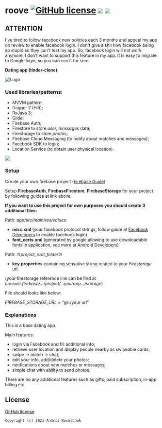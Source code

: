 # roove  [![GitHub license](https://img.shields.io/github/license/muramrr/roove)](https://github.com/muramrr/roove/blob/master/LICENSE) [![](https://img.shields.io/badge/minSDK-21-blue)](https://shields.io/) [![](https://img.shields.io/badge/targetSDK-31-dark_green)](https://shields.io/)

## ATTENTION
I've tired to follow facebook new policies each 3 months and appeal my app on review to enable facebook login. I don't give a shit how facebook being so stupid so they can't test my app. So, facebook login will not work anymore, I don't want to support this feature in my app. It is easy to migrate to Google login, so you can use it for sure.

**Dating app (tinder-clone).**

![Logo](https://github.com/muramrr/roove/blob/master/media/roove_logo_1024_500.png)


### Used libraries/patterns:
* MVVM pattern;
* Dagger 2 (Hilt);
* RxJava 3;
* Glide;
* Firebase Auth;
* Firestore to store *user, messages* data;
* Firestorage to store *photos*;
* Firebase Cloud Messaging (to notify about matches and messages);
* Facebook SDK to login;
* Location Service (to obtain user physical location).


[![](https://github.com/muramrr/roove/blob/master/media/google-play-badge.png)](https://play.google.com/store/apps/details?id=com.mmdev.roove)



### Setup

Create your own firebase project ([Firebase Guide](https://firebase.google.com/docs/android/setup))

Setup **FirebaseAuth**, **FirebaseFirestore**, **FirebaseStorage** for your project by following guides at link above.

**If you want to use this project for own purposes you should create 3 additional files:**

Path: *app/src/main/res/values*:
* **misc.xml** (your facebook protocol strings, follow guide at [Facebook Developers](https://developers.facebook.com/docs/facebook-login/android/) to enable facebook login)
* **font_certs.xml** (generated by google allowing to use downloadable fonts in application, see more at [Android Developers](https://developer.android.com/guide/topics/ui/look-and-feel/downloadable-fonts))

Path: *%project_root_folder%*
* **key.properties** containing sensative string related to your *Firestorage* url. 

(your firestorage reference link can be find at *console.firebase/.../project/...yourapp.../storage*)

File should looks like below:

 *FIREBASE_STORAGE_URL* = "gs:/your url" 
 

### Explanations

This is a base dating app.

Main features:
* login via Facebook and fill additional info;
* retrieve user location and display people nearby as swipeable cards;
* swipe -> match -> chat;
* edit your info, add/delete your photos;
* notifications about new matches or messages;
* simple chat with ability to send photos.

There are no any additional features such as gifts, paid subscription, in-app billing etc.

## License

[GitHub license](https://github.com/muramrr/roove/blob/master/LICENSE)


```
Copyright (c) 2021 Andrii Kovalchuk
```
